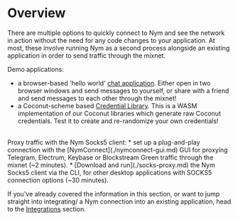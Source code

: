 # Overview

There are multiple options to quickly connect to Nym and see the network in action without the need for any code changes to your application. At most, these involve running Nym as a second process alongside an existing application in order to send traffic through the mixnet.  

Demo applications:
* a browser-based 'hello world' [chat application](https://chat-demo.nymtech.net). Either open in two browser windows and send messages to yourself, or share with a friend and send messages to each other through the mixnet!
* a Coconut-scheme based [Credential Library](https://coco-demo.nymtech.net/). This is a WASM implementation of our Coconut libraries which generate raw Coconut credentials. Test it to create and re-randomize your own credentials!
<br>
Proxy traffic with the Nym Socks5 client:
* set up a plug-and-play connection with the [NymConnect](./nymconnect-gui.md) GUI for proxying Telegram, Electrum, Keybase or Blockstream Green traffic through the mixnet (~2 minutes). 
* [Download and run](./socks-proxy.md) the Nym Socks5 client via the CLI, for other desktop applications with SOCKS5 connection options (~30 minutes).

If you've already covered the information in this section, or want to jump straight into integrating/ a Nym connection into an existing application, head to the [Integrations](../integrations/integration-options.md) section. 
